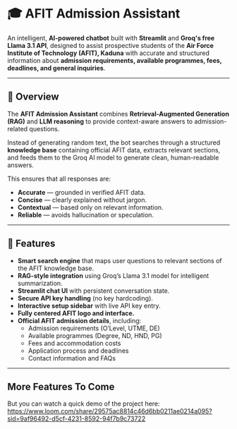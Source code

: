 # 🎓 AFIT Admission Assistant

An intelligent, **AI-powered chatbot** built with **Streamlit** and **Groq's free Llama 3.1 API**, designed to assist prospective students of the **Air Force Institute of Technology (AFIT), Kaduna** with accurate and structured information about **admission requirements, available programmes, fees, deadlines, and general inquiries**.

---

## 🧠 Overview

The **AFIT Admission Assistant** combines **Retrieval-Augmented Generation (RAG)** and **LLM reasoning** to provide context-aware answers to admission-related questions.

Instead of generating random text, the bot searches through a structured **knowledge base** containing official AFIT data, extracts relevant sections, and feeds them to the Groq AI model to generate clean, human-readable answers.

This ensures that all responses are:
- **Accurate** — grounded in verified AFIT data.
- **Concise** — clearly explained without jargon.
- **Contextual** — based only on relevant information.
- **Reliable** — avoids hallucination or speculation.

---

## 🚀 Features

- **Smart search engine** that maps user questions to relevant sections of the AFIT knowledge base.  
- **RAG-style integration** using Groq’s Llama 3.1 model for intelligent summarization.  
- **Streamlit chat UI** with persistent conversation state.  
- **Secure API key handling** (no key hardcoding).  
- **Interactive setup sidebar** with live API key entry.  
- **Fully centered AFIT logo and interface.**  
- **Official AFIT admission details**, including:
  - Admission requirements (O’Level, UTME, DE)
  - Available programmes (Degree, ND, HND, PG)
  - Fees and accommodation costs
  - Application process and deadlines
  - Contact information and FAQs

---

## More Features To Come

But you can watch a quick demo of the project here: https://www.loom.com/share/29575ac8814c46d6bb0211ae0214a095?sid=9af96492-d5cf-4231-8592-94f7b9c73722


